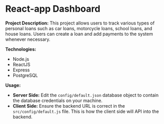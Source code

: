 # React-app Dashboard

**Project Description:**
This project allows users to track various types of personal loans such as car loans, motorcycle loans, school loans, and house loans. Users can create a loan and add payments to the system whenever necessary.

**Technologies:**
- Node.js
- ReactJS
- Express
- PostgreSQL

**Usage:**
- **Server Side:** Edit the `config/default.json` database object to contain the database credentials on your machine.
- **Client Side:** Ensure the backend URL is correct in the `src/config/default.js` file. This is how the client side will API into the backend.
